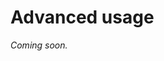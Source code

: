 <meta name="docparser-index" content="Advanced usage" />
<meta name="docparser-index-order" content="3" />

# Advanced usage

*Coming soon.*
